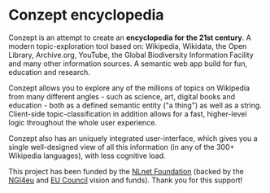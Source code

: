 # Conzept encyclopedia

Conzept is an attempt to create an **encyclopedia for the 21st century**. A modern topic-exploration tool based on: Wikipedia, Wikidata, the Open Library, Archive.org, YouTube, the Global Biodiversity Information Facility and many other information sources. A semantic web app build for fun, education and research.

Conzept allows you to explore any of the millions of topics on Wikipedia from many different angles - such as science, art, digital books and education - both as a defined semantic entity ("a thing") as well as a string. Client-side topic-classification in addition allows for a fast, higher-level logic throughout the whole user experience.

Conzept also has an uniquely integrated user-interface, which gives you a single well-designed view of all this information (in any of the 300+ Wikipedia languages), with less cognitive load.

This project has been funded by the [NLnet Foundation](https://nlnet.nl/project/Conzept/) (backed by the [NGI4eu](https://www.ngi.eu/) and [EU Council](https://www.consilium.europa.eu/en/european-council/) vision and funds). Thank you for this support! 
